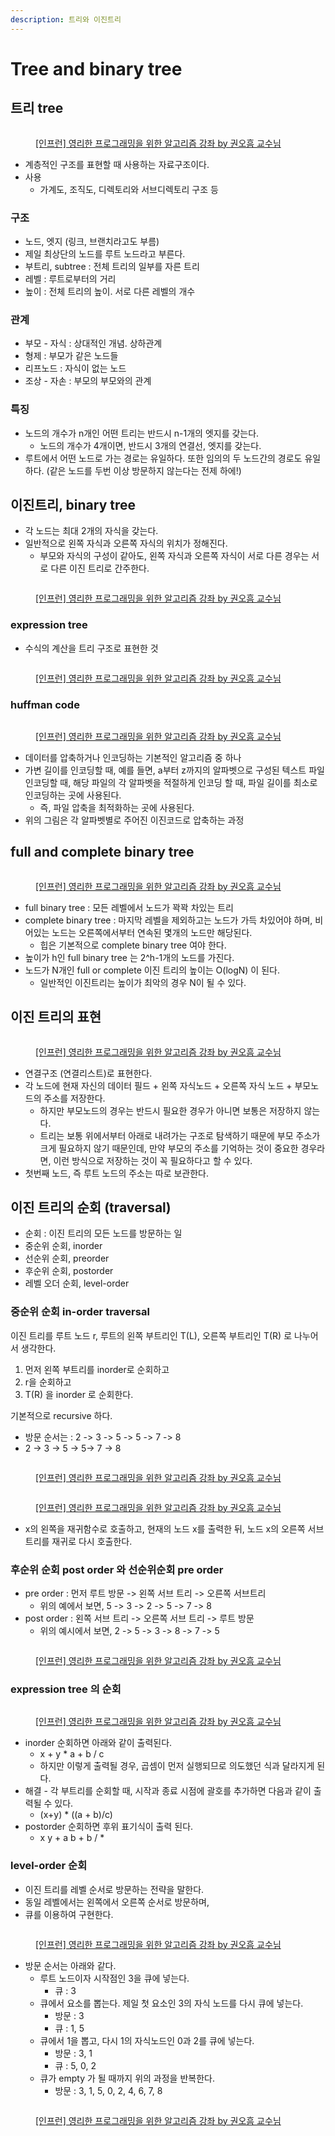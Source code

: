 ```yaml
---
description: 트리와 이진트리
---
```


# Tree and binary tree

## 트리 tree

<figure><img src="../../../.gitbook/assets/image (34) (2).png" alt=""><figcaption><p><a href="https://www.inflearn.com/course/%EC%95%8C%EA%B3%A0%EB%A6%AC%EC%A6%98-%EA%B0%95%EC%A2%8C">[인프런] 영리한 프로그래밍을 위한 알고리즘 강좌 by 권오흠 교수님</a></p></figcaption></figure>

* 계층적인 구조를 표현할 때 사용하는 자료구조이다.&#x20;
* 사용
  * 가계도, 조직도, 디렉토리와 서브디렉토리 구조 등

### 구조&#x20;

* 노드, 엣지 (링크, 브랜치라고도 부름)
* 제일 최상단의 노드를 루트 노드라고 부른다.
* 부트리, subtree : 전체 트리의 일부를 자른 트리&#x20;
* 레벨 : 루트로부터의 거리
* 높이 : 전체 트리의 높이. 서로 다른 레벨의 개수

### 관계

* 부모 - 자식 : 상대적인 개념. 상하관계 &#x20;
* 형제 : 부모가 같은 노드들&#x20;
* 리프노드 : 자식이 없는 노드
* 조상 - 자손 : 부모의 부모와의 관계&#x20;

### 특징

* 노드의 개수가 n개인 어떤 트리는 반드시 n-1개의 엣지를 갖는다.&#x20;
  * 노드의 개수가 4개이면, 반드시 3개의 연결선, 엣지를 갖는다.&#x20;
* 루트에서 어떤 노드로 가는 경로는 유일하다. 또한 임의의 두 노드간의 경로도 유일하다. (같은 노드를 두번 이상 방문하지 않는다는 전제 하에!)&#x20;



## 이진트리, binary tree

* 각 노드는 최대 2개의 자식을 갖는다.&#x20;
* 일반적으로 왼쪽 자식과 오른쪽 자식의 위치가 정해진다.&#x20;
  * 부모와 자식의 구성이 같아도, 왼쪽 자식과 오른쪽 자식이 서로 다른 경우는 서로 다른 이진 트리로 간주한다.&#x20;

<figure><img src="../../../.gitbook/assets/image (6) (1).png" alt=""><figcaption><p><a href="https://www.inflearn.com/course/%EC%95%8C%EA%B3%A0%EB%A6%AC%EC%A6%98-%EA%B0%95%EC%A2%8C">[인프런] 영리한 프로그래밍을 위한 알고리즘 강좌 by 권오흠 교수님</a></p></figcaption></figure>



### expression tree

* 수식의 계산을 트리 구조로 표현한 것 &#x20;

<figure><img src="../../../.gitbook/assets/image (10) (7).png" alt=""><figcaption><p><a href="https://www.inflearn.com/course/%EC%95%8C%EA%B3%A0%EB%A6%AC%EC%A6%98-%EA%B0%95%EC%A2%8C">[인프런] 영리한 프로그래밍을 위한 알고리즘 강좌 by 권오흠 교수님</a></p></figcaption></figure>



### huffman code

<figure><img src="../../../.gitbook/assets/image (24) (2).png" alt=""><figcaption><p><a href="https://www.inflearn.com/course/%EC%95%8C%EA%B3%A0%EB%A6%AC%EC%A6%98-%EA%B0%95%EC%A2%8C">[인프런] 영리한 프로그래밍을 위한 알고리즘 강좌 by 권오흠 교수님</a></p></figcaption></figure>

* 데이터를 압축하거나 인코딩하는 기본적인 알고리즘 중 하나
* 가변 길이를 인코딩할 때, 예를 들면, a부터 z까지의 알파벳으로 구성된 텍스트 파일 인코딩할 때, 해당 파일의 각 알파벳을 적절하게 인코딩 할 때, 파일 길이를 최소로 인코딩하는 곳에 사용된다.&#x20;
  * 즉, 파일 압축을 최적화하는 곳에 사용된다. &#x20;
* 위의 그림은 각 알파벳별로 주어진 이진코드로 압축하는 과정&#x20;



## full and complete binary tree

<figure><img src="../../../.gitbook/assets/image (43) (1).png" alt=""><figcaption><p><a href="https://www.inflearn.com/course/%EC%95%8C%EA%B3%A0%EB%A6%AC%EC%A6%98-%EA%B0%95%EC%A2%8C">[인프런] 영리한 프로그래밍을 위한 알고리즘 강좌 by 권오흠 교수님</a></p></figcaption></figure>

* full binary tree : 모든 레벨에서 노드가 꽉꽉 차있는 트리&#x20;
* complete binary tree : 마지막 레벨을 제외하고는 노드가 가득 차있어야 하며, 비어있는 노드는 오른쪽에서부터 연속된 몇개의 노드만 해당된다.&#x20;
  * 힙은 기본적으로 complete binary tree 여야 한다.&#x20;
* 높이가 h인 full binary tree 는 2^h-1개의 노드를 가진다.&#x20;
* 노드가 N개인 full or complete 이진 트리의 높이는 O(logN) 이 된다.&#x20;
  * 일반적인 이진트리는 높이가 최악의 경우 N이 될 수 있다.&#x20;

## 이진 트리의 표현

&#x20;&#x20;

<figure><img src="../../../.gitbook/assets/image (52).png" alt=""><figcaption><p><a href="https://www.inflearn.com/course/%EC%95%8C%EA%B3%A0%EB%A6%AC%EC%A6%98-%EA%B0%95%EC%A2%8C">[인프런] 영리한 프로그래밍을 위한 알고리즘 강좌 by 권오흠 교수님</a></p></figcaption></figure>

* 연결구조 (연결리스트)로 표현한다.&#x20;
* 각 노드에 현재 자신의 데이터 필드 + 왼쪽 자식노드 + 오른쪽 자식 노드 + 부모노드의 주소를 저장한다.&#x20;
  * 하지만 부모노드의 경우는 반드시 필요한 경우가 아니면 보통은 저장하지 않는다.&#x20;
  * 트리는 보통 위에서부터 아래로 내려가는 구조로 탐색하기 때문에 부모 주소가 크게 필요하지 않기 때문인데, 만약 부모의 주소를 기억하는 것이 중요한 경우라면, 이런 방식으로 저장하는 것이 꼭 필요하다고 할 수 있다.&#x20;
* 첫번째 노드, 즉 루트 노드의 주소는 따로 보관한다.&#x20;



## 이진 트리의 순회 (traversal)&#x20;

* 순회 : 이진 트리의 모든 노드를 방문하는 일&#x20;
* 중순위 순회, inorder &#x20;
* 선순위 순회, preorder&#x20;
* 후순위 순회, postorder
* 레벨 오더 순회, level-order&#x20;

### 중순위 순회 in-order traversal&#x20;

이진 트리를 루트 노드 r, 루트의 왼쪽 부트리인 T(L), 오른쪽 부트리인 T(R) 로 나누어서 생각한다.&#x20;

1. 먼저 왼쪽 부트리를 inorder로 순회하고&#x20;
2. r을 순회하고&#x20;
3. T(R) 을 inorder 로 순회한다.&#x20;

기본적으로 recursive 하다.&#x20;

* 방문 순서는 : 2 -> 3 -> 5 -> 5 -> 7 -> 8
* 2 -> 3 -> 5 -> 5-> 7 -> 8&#x20;

<figure><img src="../../../.gitbook/assets/image (27) (3).png" alt=""><figcaption><p><a href="https://www.inflearn.com/course/%EC%95%8C%EA%B3%A0%EB%A6%AC%EC%A6%98-%EA%B0%95%EC%A2%8C">[인프런] 영리한 프로그래밍을 위한 알고리즘 강좌 by 권오흠 교수님</a></p></figcaption></figure>

<figure><img src="../../../.gitbook/assets/image (50).png" alt=""><figcaption><p><a href="https://www.inflearn.com/course/%EC%95%8C%EA%B3%A0%EB%A6%AC%EC%A6%98-%EA%B0%95%EC%A2%8C">[인프런] 영리한 프로그래밍을 위한 알고리즘 강좌 by 권오흠 교수님</a></p></figcaption></figure>

* x의 왼쪽을 재귀함수로 호출하고, 현재의 노드 x를 출력한 뒤, 노드 x의 오른쪽 서브트리를 재귀로 다시 호출한다.&#x20;

### 후순위 순회 post order 와 선순위순회 pre order&#x20;

* pre order : 먼저 루트 방문 -> 왼쪽 서브 트리 -> 오른쪽 서브트리
  * 위의 예에서 보면, 5 -> 3 -> 2 -> 5 -> 7 -> 8
* post order : 왼쪽 서브 트리 -> 오른쪽 서브 트리 -> 루트 방문
  * 위의 예시에서 보면, 2 -> 5 -> 3 -> 8 -> 7 -> 5

<figure><img src="../../../.gitbook/assets/image (13) (1) (2) (1).png" alt=""><figcaption><p><a href="https://www.inflearn.com/course/%EC%95%8C%EA%B3%A0%EB%A6%AC%EC%A6%98-%EA%B0%95%EC%A2%8C">[인프런] 영리한 프로그래밍을 위한 알고리즘 강좌 by 권오흠 교수님</a></p></figcaption></figure>

### expression tree 의 순회

<figure><img src="../../../.gitbook/assets/image (28) (2) (1).png" alt=""><figcaption><p><a href="https://www.inflearn.com/course/%EC%95%8C%EA%B3%A0%EB%A6%AC%EC%A6%98-%EA%B0%95%EC%A2%8C">[인프런] 영리한 프로그래밍을 위한 알고리즘 강좌 by 권오흠 교수님</a></p></figcaption></figure>

* inorder 순회하면 아래와 같이 출력된다.&#x20;
  * x + y \* a + b / c&#x20;
  * 하지만 이렇게 출력될 경우, 곱셈이 먼저 실행되므로 의도했던 식과 달라지게 된다.&#x20;
* 해결 - 각 부트리를 순회할 때, 시작과 종료 시점에 괄호를 추가하면 다음과 같이 출력될 수 있다.&#x20;
  * (x+y) \* ((a + b)/c)&#x20;
* postorder 순회하면 후위 표기식이 출력 된다.&#x20;
  * x y + a b + b / \*&#x20;

### level-order 순회&#x20;

* 이진 트리를 레벨 순서로 방문하는 전략을 말한다.&#x20;
* 동일 레벨에서는 왼쪽에서 오른쪽 순서로 방문하며,&#x20;
* 큐를 이용하여 구현한다.&#x20;

<figure><img src="../../../.gitbook/assets/image (46) (2).png" alt=""><figcaption><p><a href="https://www.inflearn.com/course/%EC%95%8C%EA%B3%A0%EB%A6%AC%EC%A6%98-%EA%B0%95%EC%A2%8C">[인프런] 영리한 프로그래밍을 위한 알고리즘 강좌 by 권오흠 교수님</a></p></figcaption></figure>

* 방문 순서는 아래와 같다.&#x20;
  * 루트 노드이자 시작점인 3을 큐에 넣는다.&#x20;
    * 큐 : 3
  * 큐에서 요소를 뽑는다. 제일 첫 요소인 3의 자식 노드를 다시 큐에 넣는다.&#x20;
    * 방문 : 3
    * 큐 : 1, 5&#x20;
  * 큐에서 1을 뽑고, 다시 1의 자식노드인 0과 2를 큐에 넣는다.&#x20;
    * 방문 : 3, 1&#x20;
    * 큐 : 5, 0, 2
  * 큐가 empty 가 될 때까지 위의 과정을 반복한다.
    * 방문 : 3, 1, 5, 0, 2, 4, 6, 7, 8

<figure><img src="../../../.gitbook/assets/image (23) (3).png" alt=""><figcaption><p><a href="https://www.inflearn.com/course/%EC%95%8C%EA%B3%A0%EB%A6%AC%EC%A6%98-%EA%B0%95%EC%A2%8C">[인프런] 영리한 프로그래밍을 위한 알고리즘 강좌 by 권오흠 교수님</a></p></figcaption></figure>
